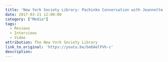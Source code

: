 ```yaml
---
title: 'New York Society Library: Pachinko Conversation with Jeannette Watson Sanger and Min Jin Lee (Video)'
date: 2017-03-21 12:00:00
category: ["Media"]
tags:
  - Reviews
  - Interviews
  - Video
attribution: The New York Society Library
link_to_original: 'https://youtu.be/be6AelFVh-c'
description:
---
```



